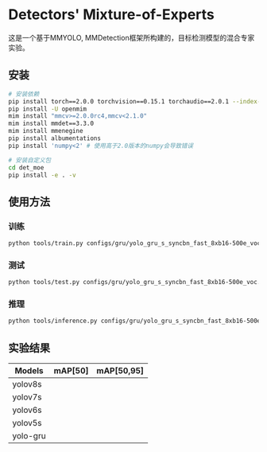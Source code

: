 # Detectors' Mixture-of-Experts

这是一个基于MMYOLO, MMDetection框架所构建的，目标检测模型的混合专家实验。

## 安装

```bash
# 安装依赖
pip install torch==2.0.0 torchvision==0.15.1 torchaudio==2.0.1 --index-url https://download.pytorch.org/whl/cu118
pip install -U openmim
mim install "mmcv>=2.0.0rc4,mmcv<2.1.0"
mim install mmdet==3.3.0
mim install mmenegine
pip install albumentations
pip install 'numpy<2' # 使用高于2.0版本的numpy会导致错误

# 安装自定义包
cd det_moe
pip install -e . -v
```

## 使用方法

### 训练
```bash
python tools/train.py configs/gru/yolo_gru_s_syncbn_fast_8xb16-500e_voc.py
```

### 测试
```bash
python tools/test.py configs/gru/yolo_gru_s_syncbn_fast_8xb16-500e_voc.py work_dirs/your_model/latest.pth
```

### 推理
```bash
python tools/inference.py configs/gru/yolo_gru_s_syncbn_fast_8xb16-500e_voc.py work_dirs/your_model/latest.pth --img path/to/image.jpg
```

## 实验结果

|Models|mAP[50]|mAP[50,95]|
|---|---|---|
|yolov8s|||
|yolov7s|||
|yolov6s|||
|yolov5s|||
|yolo-gru|||